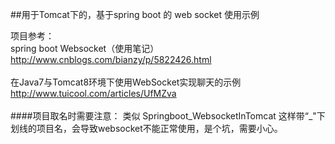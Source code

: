 ##用于Tomcat下的，基于spring boot 的 web socket 使用示例

项目参考：<br>
spring boot Websocket（使用笔记）<br>
http://www.cnblogs.com/bianzy/p/5822426.html<br>
<br>
在Java7与Tomcat8环境下使用WebSocket实现聊天的示例<br>
http://www.tuicool.com/articles/UfMZva<br>
<br>
####项目取名时需要注意： 
类似 Springboot_WebsocketInTomcat 这样带“_"下划线的项目名，会导致websocket不能正常使用，是个坑，需要小心。